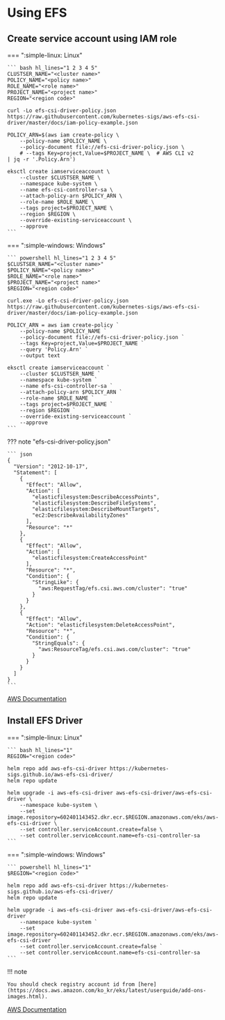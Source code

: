 # Using EFS

## Create service account using IAM role

=== ":simple-linux: Linux"

    ``` bash hl_lines="1 2 3 4 5"
    CLUSTSER_NAME="<cluster name>"
    POLICY_NAME="<policy name>"
    ROLE_NAME="<role name>"
    PROJECT_NAME="<project name>"
    REGION="<region code>"

    curl -Lo efs-csi-driver-policy.json https://raw.githubusercontent.com/kubernetes-sigs/aws-efs-csi-driver/master/docs/iam-policy-example.json

    POLICY_ARN=$(aws iam create-policy \
        --policy-name $POLICY_NAME \
        --policy-document file://efs-csi-driver-policy.json \
        # --tags Key=project,Value=$PROJECT_NAME \  # AWS CLI v2
    | jq -r '.Policy.Arn')

    eksctl create iamserviceaccount \
        --cluster $CLUSTSER_NAME \
        --namespace kube-system \
        --name efs-csi-controller-sa \
        --attach-policy-arn $POLICY_ARN \
        --role-name $ROLE_NAME \
        --tags project=$PROJECT_NAME \
        --region $REGION \
        --override-existing-serviceaccount \
        --approve
    ```

=== ":simple-windows: Windows"

    ``` powershell hl_lines="1 2 3 4 5"
    $CLUSTSER_NAME="<cluster name>"
    $POLICY_NAME="<policy name>"
    $ROLE_NAME="<role name>"
    $PROJECT_NAME="<project name>"
    $REGION="<region code>"

    curl.exe -Lo efs-csi-driver-policy.json https://raw.githubusercontent.com/kubernetes-sigs/aws-efs-csi-driver/master/docs/iam-policy-example.json

    POLICY_ARN = aws iam create-policy `
        --policy-name $POLICY_NAME `
        --policy-document file://efs-csi-driver-policy.json `
        --tags Key=project,Value=$PROJECT_NAME `
        --query 'Policy.Arn' `
        --output text

    eksctl create iamserviceaccount `
        --cluster $CLUSTSER_NAME `
        --namespace kube-system `
        --name efs-csi-controller-sa `
        --attach-policy-arn $POLICY_ARN `
        --role-name $ROLE_NAME `
        --tags project=$PROJECT_NAME `
        --region $REGION `
        --override-existing-serviceaccount `
        --approve
    ```

??? note "efs-csi-driver-policy.json"

    ``` json
    {
      "Version": "2012-10-17",
      "Statement": [
        {
          "Effect": "Allow",
          "Action": [
            "elasticfilesystem:DescribeAccessPoints",
            "elasticfilesystem:DescribeFileSystems",
            "elasticfilesystem:DescribeMountTargets",
            "ec2:DescribeAvailabilityZones"
          ],
          "Resource": "*"
        },
        {
          "Effect": "Allow",
          "Action": [
            "elasticfilesystem:CreateAccessPoint"
          ],
          "Resource": "*",
          "Condition": {
            "StringLike": {
              "aws:RequestTag/efs.csi.aws.com/cluster": "true"
            }
          }
        },
        {
          "Effect": "Allow",
          "Action": "elasticfilesystem:DeleteAccessPoint",
          "Resource": "*",
          "Condition": {
            "StringEquals": {
              "aws:ResourceTag/efs.csi.aws.com/cluster": "true"
            }
          }
        }
      ]
    }
    ```

[AWS Documentation](https://docs.aws.amazon.com/ko_kr/eks/latest/userguide/efs-csi.html#efs-create-iam-resources)

## Install EFS Driver

=== ":simple-linux: Linux"

    ``` bash hl_lines="1"
    REGION="<region code>"

    helm repo add aws-efs-csi-driver https://kubernetes-sigs.github.io/aws-efs-csi-driver/
    helm repo update

    helm upgrade -i aws-efs-csi-driver aws-efs-csi-driver/aws-efs-csi-driver \
        --namespace kube-system \
        --set image.repository=602401143452.dkr.ecr.$REGION.amazonaws.com/eks/aws-efs-csi-driver \
        --set controller.serviceAccount.create=false \
        --set controller.serviceAccount.name=efs-csi-controller-sa
    ```

=== ":simple-windows: Windows"

    ``` powershell hl_lines="1"
    $REGION="<region code>"

    helm repo add aws-efs-csi-driver https://kubernetes-sigs.github.io/aws-efs-csi-driver/
    helm repo update

    helm upgrade -i aws-efs-csi-driver aws-efs-csi-driver/aws-efs-csi-driver `
        --namespace kube-system `
        --set image.repository=602401143452.dkr.ecr.$REGION.amazonaws.com/eks/aws-efs-csi-driver `
        --set controller.serviceAccount.create=false `
        --set controller.serviceAccount.name=efs-csi-controller-sa
    ```

!!! note

    You should check registry account id from [here](https://docs.aws.amazon.com/ko_kr/eks/latest/userguide/add-ons-images.html).

[AWS Documentation](https://docs.aws.amazon.com/ko_kr/eks/latest/userguide/efs-csi.html#efs-install-driver)
